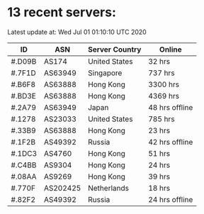 # 13 recent servers:

Latest update at: Wed Jul 01 01:10:10 UTC 2020

| ID | ASN | Server Country | Online |
| -- | --- | -------------- | ------ |
| #.D09B | AS174 | United States | 32 hrs |
| #.7F1D | AS63949 | Singapore | 737 hrs |
| #.B6F8 | AS63888 | Hong Kong | 3300 hrs |
| #.BD3E | AS63888 | Hong Kong | 4369 hrs |
| #.2A79 | AS63949 | Japan | 48 hrs offline |
| #.1278 | AS23033 | United States | 785 hrs |
| #.33B9 | AS63888 | Hong Kong | 23 hrs |
| #.1F2B | AS49392 | Russia | 42 hrs offline |
| #.1DC3 | AS4760 | Hong Kong | 51 hrs |
| #.C4BB | AS9304 | Hong Kong | 24 hrs |
| #.08AA | AS9269 | Hong Kong | 39 hrs |
| #.770F | AS202425 | Netherlands | 18 hrs |
| #.82F2 | AS49392 | Russia | 24 hrs offline |


